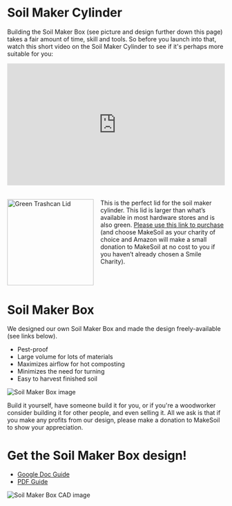 # Soil Maker Cylinder

Building the Soil Maker Box (see picture and design further down this page) takes a fair amount of time, skill and tools. So before you launch into that, watch this short video on the Soil Maker Cylinder to see if it's perhaps more suitable for you:

<div style="overflow:hidden;padding-bottom:56.25%;position:relative;height:0;">
<iframe style="left:0;top:0;height:100%;width:100%;position:absolute;" width="560" height="315" src="https://www.youtube.com/embed/0iw7Qjg0r6M?rel=0&modestbranding=1" frameborder="0" allow="accelerometer; autoplay; encrypted-media; gyroscope; picture-in-picture" allowfullscreen></iframe>
</div>

<div style="margin-top:2rem;display:flex;gap:1rem;">
  <div>
<a href="https://smile.amazon.com/gp/product/B00BMTR14Q/ref=as_li_qf_asin_il_tl?ie=UTF8&tag=makesoil0f-20&creative=9325&linkCode=as2&creativeASIN=B00BMTR14Q&linkId=21bd2966b99ec59a6e54e34e04eca83f" target="_blank"><img src="https://raw.githubusercontent.com/MakeSoil/public-pages/master/images/Green_Lid.jpg" alt="Green Trashcan Lid" height="200px" width="200px" style="max-width:none;" /></a>
  </div>
  <div>
  This is the perfect lid for the soil maker cylinder. This lid is larger than what’s available in most hardware stores and is also green. <a href="https://smile.amazon.com/gp/product/B00BMTR14Q/ref=as_li_qf_asin_il_tl?ie=UTF8&tag=makesoil0f-20&creative=9325&linkCode=as2&creativeASIN=B00BMTR14Q&linkId=21bd2966b99ec59a6e54e34e04eca83f" target="_blank">Please use this link to purchase</a> (and choose MakeSoil as your charity of choice and Amazon will make a small donation to MakeSoil at no cost to you if you haven’t already chosen a Smile Charity).
  </div>
</div>



# Soil Maker Box

We designed our own Soil Maker Box and  made the design freely-available (see links below).

- Pest-proof
- Large volume for lots of materials
- Maximizes airflow for hot composting
- Minimizes the need for turning
- Easy to harvest finished soil

![Soil Maker Box image](https://raw.githubusercontent.com/MakeSoil/public-pages/master/images/SoilMakerBoxNC.png)

Build it yourself, have someone build it for you, or if you're a woodworker consider building it for other people, and even selling it. All we ask is that if you make any profits from our design, please make a donation to MakeSoil to show your appreciation.

# Get the Soil Maker Box design!
<ul>
  <li><a href="https://docs.google.com/document/d/1o8ayV6HfW81whocVO45VTXVj04JhL7x7xU_PqTRg0is/edit?usp=sharing" target="_blank">Google Doc Guide</a></li>
  <li><a href="https://drive.google.com/file/d/1B6LTijt7yUDPBjied0LtnaQojsq1c46i/view?usp=sharing" target="_blank">PDF Guide</a></li>
</ul>

![Soil Maker Box CAD image](https://raw.githubusercontent.com/MakeSoil/public-pages/master/images/ms-soil-maker-box.png)
